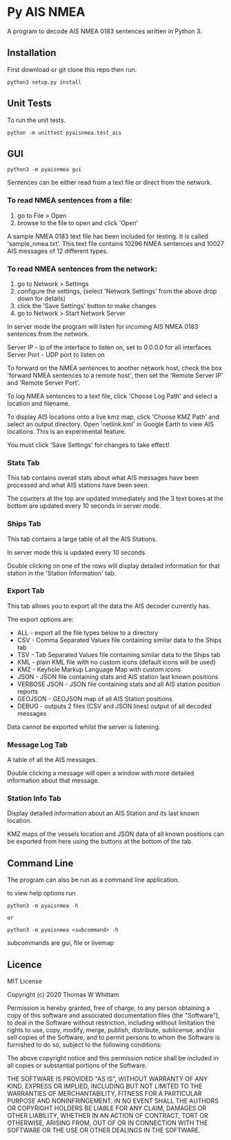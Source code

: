 # Py AIS NMEA

A program to decode AIS NMEA 0183 sentences written in Python 3.


## Installation

First download or git clone this repo then run.

```
python3 setup.py install
```

## Unit Tests
To run the unit tests.

```
python -m unittest pyaisnmea.test_ais
```

## GUI

```
python3 -m pyaisnmea gui
```

Sentences can be either read from a text file or direct from the network.

### To read NMEA sentences from a file:
1. go to File > Open
2. browse to the file to open and click 'Open'

A sample NMEA 0183 text file has been included for testing. It is called 'sample_nmea.txt'.
This text file contains 10296 NMEA sentences and 10027 AIS messages of 12 different types.

### To read NMEA sentences from the network:
1. go to Network > Settings
2. configure the settings,
   (select 'Network Settings' from the above drop down for details)
3. click the 'Save Settings' button to make changes
4. go to Network > Start Network Server

In server mode the program will listen for incoming AIS NMEA 0183 sentences
from the network.

Server IP - ip of the interface to listen on, set to 0.0.0.0 for all interfaces
Server Port - UDP port to listen on

To forward on the NMEA sentences to another network host, check the box
'forward NMEA sentences to a remote host', then set the 'Remote Server IP' and
'Remote Server Port'.

To log NMEA sentences to a text file, click 'Choose Log Path' and select a
location and filename.

To display AIS locations onto a live kmz map, click 'Choose KMZ Path' and
select an output directory.
Open 'netlink.kml' in Google Earth to view AIS locations.
This is an experimental feature.

You must click 'Save Settings' for changes to take effect!

### Stats Tab
This tab contains overall stats about what AIS messages have been processed and
what AIS stations have been seen.

The counters at the top are updated immediately and the 3 text boxes at the
bottom are updated every 10 seconds in server mode.

### Ships Tab
This tab contains a large table of all the AIS Stations.

In server mode this is updated every 10 seconds.

Double clicking on one of the rows will display detailed information for that
station in the 'Station Information' tab.

### Export Tab
This tab allows you to export all the data the AIS decoder currently has.

The export options are:

* ALL          - export all the file types below to a directory
* CSV          - Comma Separated Values file containing similar data to the Ships tab
* TSV          - Tab Separated Values file containing similar data to the Ships tab
* KML          - plain KML file with no custom icons (default icons will be used)
* KMZ          - Keyhole Markup Language Map with custom icons
* JSON         - JSON file containing stats and AIS station last known positions
* VERBOSE JSON - JSON file containing stats and all AIS station position reports
* GEOJSON      - GEOJSON map of all AIS Station positions
* DEBUG        - outputs 2 files (CSV and JSON lines) output of all decoded messages

Data cannot be exported whilst the server is listening.

### Message Log Tab
A table of all the AIS messages.

Double clicking a message will open a window with more detailed information
about that message.

### Station Info Tab
Display detailed information about an AIS Station and its last known location.

KMZ maps of the vessels location and JSON data of all known positions can be
exported from here using the buttons at the bottom of the tab.

## Command Line

The program can also be run as a command line application.

to view help options run

```
python3 -m pyaisnmea -h

or

python3 -m pyaisnmea <subcommand> -h
```

subcommands are gui, file or livemap

## Licence

MIT License

Copyright (c) 2020 Thomas W Whittam

Permission is hereby granted, free of charge, to any person obtaining a copy
of this software and associated documentation files (the "Software"), to deal
in the Software without restriction, including without limitation the rights
to use, copy, modify, merge, publish, distribute, sublicense, and/or sell
copies of the Software, and to permit persons to whom the Software is
furnished to do so, subject to the following conditions:

The above copyright notice and this permission notice shall be included in all
copies or substantial portions of the Software.

THE SOFTWARE IS PROVIDED "AS IS", WITHOUT WARRANTY OF ANY KIND, EXPRESS OR
IMPLIED, INCLUDING BUT NOT LIMITED TO THE WARRANTIES OF MERCHANTABILITY,
FITNESS FOR A PARTICULAR PURPOSE AND NONINFRINGEMENT. IN NO EVENT SHALL THE
AUTHORS OR COPYRIGHT HOLDERS BE LIABLE FOR ANY CLAIM, DAMAGES OR OTHER
LIABILITY, WHETHER IN AN ACTION OF CONTRACT, TORT OR OTHERWISE, ARISING FROM,
OUT OF OR IN CONNECTION WITH THE SOFTWARE OR THE USE OR OTHER DEALINGS IN THE
SOFTWARE.
